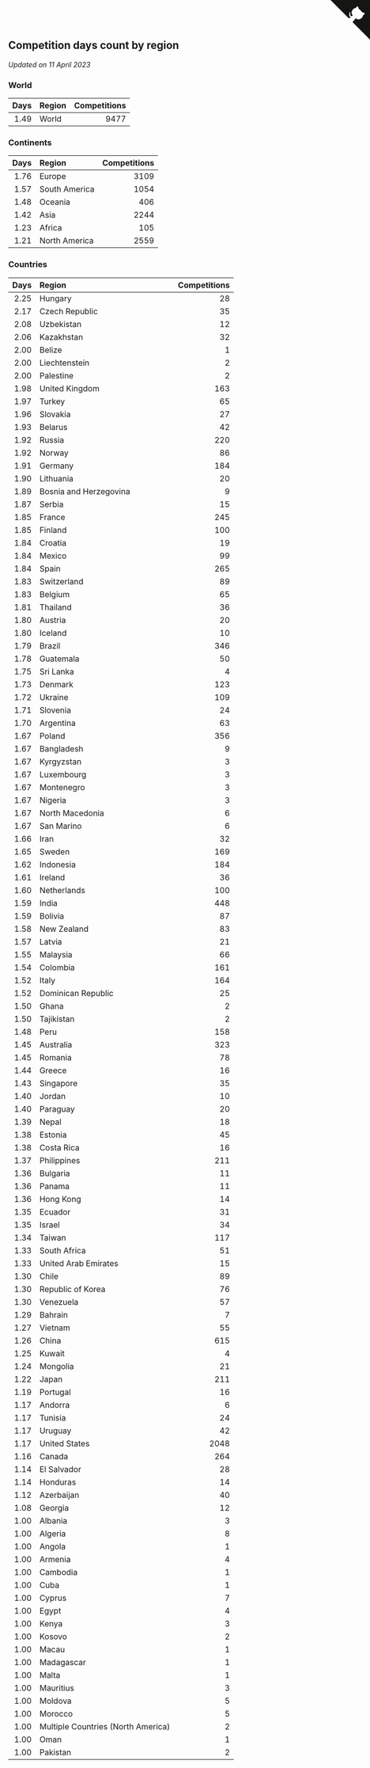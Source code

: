 ## Competition days count by region

*Updated on 11 April 2023*


### World

| Days | Region | Competitions |
| ---: | :--- | ---: |
| 1.49 | World | 9477 |

### Continents

| Days | Region | Competitions |
| ---: | :--- | ---: |
| 1.76 | Europe | 3109 |
| 1.57 | South America | 1054 |
| 1.48 | Oceania | 406 |
| 1.42 | Asia | 2244 |
| 1.23 | Africa | 105 |
| 1.21 | North America | 2559 |

### Countries

| Days | Region | Competitions |
| ---: | :--- | ---: |
| 2.25 | Hungary | 28 |
| 2.17 | Czech Republic | 35 |
| 2.08 | Uzbekistan | 12 |
| 2.06 | Kazakhstan | 32 |
| 2.00 | Belize | 1 |
| 2.00 | Liechtenstein | 2 |
| 2.00 | Palestine | 2 |
| 1.98 | United Kingdom | 163 |
| 1.97 | Turkey | 65 |
| 1.96 | Slovakia | 27 |
| 1.93 | Belarus | 42 |
| 1.92 | Russia | 220 |
| 1.92 | Norway | 86 |
| 1.91 | Germany | 184 |
| 1.90 | Lithuania | 20 |
| 1.89 | Bosnia and Herzegovina | 9 |
| 1.87 | Serbia | 15 |
| 1.85 | France | 245 |
| 1.85 | Finland | 100 |
| 1.84 | Croatia | 19 |
| 1.84 | Mexico | 99 |
| 1.84 | Spain | 265 |
| 1.83 | Switzerland | 89 |
| 1.83 | Belgium | 65 |
| 1.81 | Thailand | 36 |
| 1.80 | Austria | 20 |
| 1.80 | Iceland | 10 |
| 1.79 | Brazil | 346 |
| 1.78 | Guatemala | 50 |
| 1.75 | Sri Lanka | 4 |
| 1.73 | Denmark | 123 |
| 1.72 | Ukraine | 109 |
| 1.71 | Slovenia | 24 |
| 1.70 | Argentina | 63 |
| 1.67 | Poland | 356 |
| 1.67 | Bangladesh | 9 |
| 1.67 | Kyrgyzstan | 3 |
| 1.67 | Luxembourg | 3 |
| 1.67 | Montenegro | 3 |
| 1.67 | Nigeria | 3 |
| 1.67 | North Macedonia | 6 |
| 1.67 | San Marino | 6 |
| 1.66 | Iran | 32 |
| 1.65 | Sweden | 169 |
| 1.62 | Indonesia | 184 |
| 1.61 | Ireland | 36 |
| 1.60 | Netherlands | 100 |
| 1.59 | India | 448 |
| 1.59 | Bolivia | 87 |
| 1.58 | New Zealand | 83 |
| 1.57 | Latvia | 21 |
| 1.55 | Malaysia | 66 |
| 1.54 | Colombia | 161 |
| 1.52 | Italy | 164 |
| 1.52 | Dominican Republic | 25 |
| 1.50 | Ghana | 2 |
| 1.50 | Tajikistan | 2 |
| 1.48 | Peru | 158 |
| 1.45 | Australia | 323 |
| 1.45 | Romania | 78 |
| 1.44 | Greece | 16 |
| 1.43 | Singapore | 35 |
| 1.40 | Jordan | 10 |
| 1.40 | Paraguay | 20 |
| 1.39 | Nepal | 18 |
| 1.38 | Estonia | 45 |
| 1.38 | Costa Rica | 16 |
| 1.37 | Philippines | 211 |
| 1.36 | Bulgaria | 11 |
| 1.36 | Panama | 11 |
| 1.36 | Hong Kong | 14 |
| 1.35 | Ecuador | 31 |
| 1.35 | Israel | 34 |
| 1.34 | Taiwan | 117 |
| 1.33 | South Africa | 51 |
| 1.33 | United Arab Emirates | 15 |
| 1.30 | Chile | 89 |
| 1.30 | Republic of Korea | 76 |
| 1.30 | Venezuela | 57 |
| 1.29 | Bahrain | 7 |
| 1.27 | Vietnam | 55 |
| 1.26 | China | 615 |
| 1.25 | Kuwait | 4 |
| 1.24 | Mongolia | 21 |
| 1.22 | Japan | 211 |
| 1.19 | Portugal | 16 |
| 1.17 | Andorra | 6 |
| 1.17 | Tunisia | 24 |
| 1.17 | Uruguay | 42 |
| 1.17 | United States | 2048 |
| 1.16 | Canada | 264 |
| 1.14 | El Salvador | 28 |
| 1.14 | Honduras | 14 |
| 1.12 | Azerbaijan | 40 |
| 1.08 | Georgia | 12 |
| 1.00 | Albania | 3 |
| 1.00 | Algeria | 8 |
| 1.00 | Angola | 1 |
| 1.00 | Armenia | 4 |
| 1.00 | Cambodia | 1 |
| 1.00 | Cuba | 1 |
| 1.00 | Cyprus | 7 |
| 1.00 | Egypt | 4 |
| 1.00 | Kenya | 3 |
| 1.00 | Kosovo | 2 |
| 1.00 | Macau | 1 |
| 1.00 | Madagascar | 1 |
| 1.00 | Malta | 1 |
| 1.00 | Mauritius | 3 |
| 1.00 | Moldova | 5 |
| 1.00 | Morocco | 5 |
| 1.00 | Multiple Countries (North America) | 2 |
| 1.00 | Oman | 1 |
| 1.00 | Pakistan | 2 |


<a href="https://github.com/JustinTimeCuber/wca_statistics" class="github-corner" aria-label="View source on Github"><svg width="80" height="80" viewBox="0 0 250 250" style="fill:#151513; color:#fff; position: absolute; top: 0; border: 0; right: 0;" aria-hidden="true"><path d="M0,0 L115,115 L130,115 L142,142 L250,250 L250,0 Z"></path><path d="M128.3,109.0 C113.8,99.7 119.0,89.6 119.0,89.6 C122.0,82.7 120.5,78.6 120.5,78.6 C119.2,72.0 123.4,76.3 123.4,76.3 C127.3,80.9 125.5,87.3 125.5,87.3 C122.9,97.6 130.6,101.9 134.4,103.2" fill="currentColor" style="transform-origin: 130px 106px;" class="octo-arm"></path><path d="M115.0,115.0 C114.9,115.1 118.7,116.5 119.8,115.4 L133.7,101.6 C136.9,99.2 139.9,98.4 142.2,98.6 C133.8,88.0 127.5,74.4 143.8,58.0 C148.5,53.4 154.0,51.2 159.7,51.0 C160.3,49.4 163.2,43.6 171.4,40.1 C171.4,40.1 176.1,42.5 178.8,56.2 C183.1,58.6 187.2,61.8 190.9,65.4 C194.5,69.0 197.7,73.2 200.1,77.6 C213.8,80.2 216.3,84.9 216.3,84.9 C212.7,93.1 206.9,96.0 205.4,96.6 C205.1,102.4 203.0,107.8 198.3,112.5 C181.9,128.9 168.3,122.5 157.7,114.1 C157.9,116.9 156.7,120.9 152.7,124.9 L141.0,136.5 C139.8,137.7 141.6,141.9 141.8,141.8 Z" fill="currentColor" class="octo-body"></path></svg></a><style>.github-corner:hover .octo-arm{animation:octocat-wave 560ms ease-in-out}@keyframes octocat-wave{0%,100%{transform:rotate(0)}20%,60%{transform:rotate(-25deg)}40%,80%{transform:rotate(10deg)}}@media (max-width:500px){.github-corner:hover .octo-arm{animation:none}.github-corner .octo-arm{animation:octocat-wave 560ms ease-in-out}}</style>
